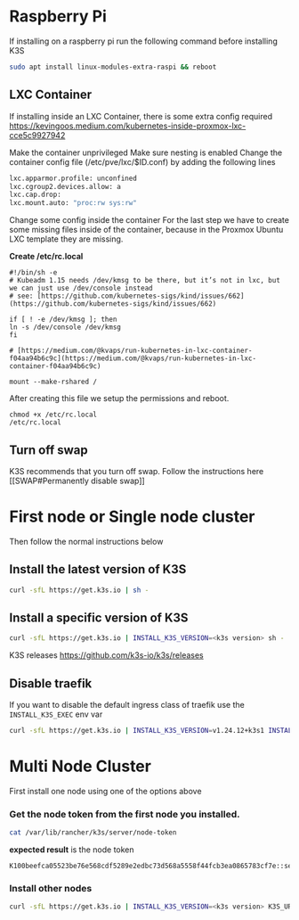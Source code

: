 
# Raspberry Pi
If installing on a raspberry pi run the following command before installing K3S

```bash
sudo apt install linux-modules-extra-raspi && reboot
```

## LXC Container
If installing inside an LXC Container, there is some extra config required https://kevingoos.medium.com/kubernetes-inside-proxmox-lxc-cce5c9927942 

Make the container unprivileged
Make sure nesting is enabled
Change the container config file (/etc/pve/lxc/$ID.conf) by adding the following lines
```bash
lxc.apparmor.profile: unconfined  
lxc.cgroup2.devices.allow: a  
lxc.cap.drop:  
lxc.mount.auto: "proc:rw sys:rw"
```
Change some config inside the container
For the last step we have to create some missing files inside of the container, because in the Proxmox Ubuntu LXC template they are missing.

**Create /etc/rc.local**

```
#!/bin/sh -e  
# Kubeadm 1.15 needs /dev/kmsg to be there, but it’s not in lxc, but we can just use /dev/console instead  
# see: [https://github.com/kubernetes-sigs/kind/issues/662](https://github.com/kubernetes-sigs/kind/issues/662)

if [ ! -e /dev/kmsg ]; then  
ln -s /dev/console /dev/kmsg  
fi

# [https://medium.com/@kvaps/run-kubernetes-in-lxc-container-f04aa94b6c9c](https://medium.com/@kvaps/run-kubernetes-in-lxc-container-f04aa94b6c9c)  

mount --make-rshared /
```

After creating this file we setup the permissions and reboot.

```
chmod +x /etc/rc.local  
/etc/rc.local
```


## Turn off swap
K3S recommends that you turn off swap. 
Follow the instructions here [[SWAP#Permanently disable swap]]

# First node or Single node cluster

Then follow the normal instructions below

## Install the latest version of K3S
```bash
curl -sfL https://get.k3s.io | sh -
```
 
## Install a specific version of K3S
```bash
curl -sfL https://get.k3s.io | INSTALL_K3S_VERSION=<k3s version> sh -
```

K3S releases https://github.com/k3s-io/k3s/releases

## Disable traefik
If you want to disable the default ingress class of traefik use the `INSTALL_K3S_EXEC` env var
```bash
curl -sfL https://get.k3s.io | INSTALL_K3S_VERSION=v1.24.12+k3s1 INSTALL_K3S_EXEC="server --no-deploy traefik" sh -
```

# Multi Node Cluster

First install one node using one of the options above

### Get the node token from the first node you installed.
```bash
cat /var/lib/rancher/k3s/server/node-token
```

**expected result** is the node token
```console
K100beefca05523be76e568cdf5289e2edbc73d568a5558f44fcb3ea0865783cf7e::server:a409bf80429472ae6d02cd7fb19f20f7
```

### Install other nodes
```bash
curl -sfL https://get.k3s.io | INSTALL_K3S_VERSION=<k3s version> K3S_URL=https://<url_of_first_node>:6443 K3S_TOKEN=<Token from first node>  sh -
```
